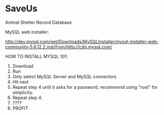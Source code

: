 SaveUs
====

Animal Shelter Record Database

MySQL web installer: 

http://dev.mysql.com/get/Downloads/MySQLInstaller/mysql-installer-web-community-5.6.12.2.msi/from/http://cdn.mysql.com/

HOW TO INSTALL MYSQL 101:

1. Download
2. Run
3. Only select MySQL Server and MySQL connectors
4. Hit next
5. Repeat step 4 until it asks for a password, recommend using "root" for simplicity.
6. Repeat step 4.
7. ????
8. PROFIT
